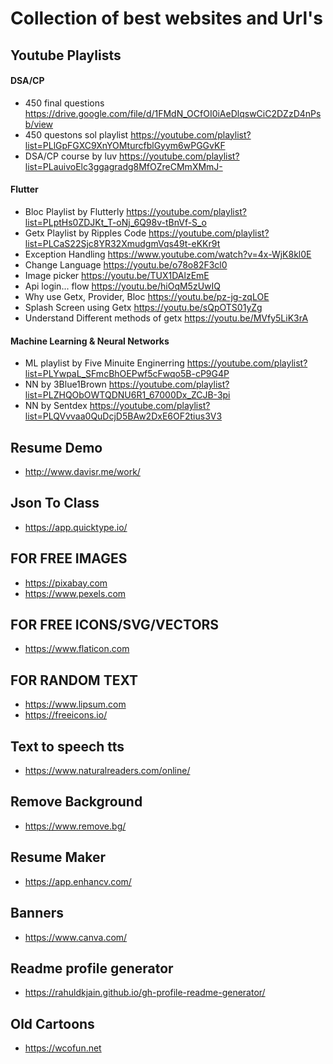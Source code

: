 # Collection of best websites and Url's 

## Youtube Playlists
#### DSA/CP
- 450 final questions https://drive.google.com/file/d/1FMdN_OCfOI0iAeDlqswCiC2DZzD4nPsb/view
- 450 questons sol playlist https://youtube.com/playlist?list=PLlGpFGXC9XnYOMturcfblGyym6wPGGvKF
- DSA/CP course by luv https://youtube.com/playlist?list=PLauivoElc3ggagradg8MfOZreCMmXMmJ-
#### Flutter 
- Bloc Playlist by Flutterly https://youtube.com/playlist?list=PLptHs0ZDJKt_T-oNj_6Q98v-tBnVf-S_o
- Getx Playlist by Ripples Code  https://youtube.com/playlist?list=PLCaS22Sjc8YR32XmudgmVqs49t-eKKr9t
- Exception Handling https://www.youtube.com/watch?v=4x-WjK8kl0E
- Change Language https://youtu.be/o78o82F3cl0
- Image picker https://youtu.be/TUX1DAlzEmE
- Api login... flow https://youtu.be/hiOqM5zUwIQ
- Why use Getx, Provider, Bloc https://youtu.be/pz-jg-zqLOE
- Splash Screen using Getx https://youtu.be/sQpOTS01yZg
- Understand Different methods of getx https://youtu.be/MVfy5LiK3rA
#### Machine Learning & Neural Networks
- ML playlist by Five Minuite Enginerring https://youtube.com/playlist?list=PLYwpaL_SFmcBhOEPwf5cFwqo5B-cP9G4P 
- NN by 3Blue1Brown https://youtube.com/playlist?list=PLZHQObOWTQDNU6R1_67000Dx_ZCJB-3pi
- NN by Sentdex https://youtube.com/playlist?list=PLQVvvaa0QuDcjD5BAw2DxE6OF2tius3V3

## Resume Demo
- http://www.davisr.me/work/

## Json To Class
- https://app.quicktype.io/

## FOR FREE IMAGES
- https://pixabay.com
- https://www.pexels.com

## FOR FREE ICONS/SVG/VECTORS
- https://www.flaticon.com

## FOR RANDOM TEXT
- https://www.lipsum.com
- https://freeicons.io/

## Text to speech tts
- https://www.naturalreaders.com/online/

## Remove Background
- https://www.remove.bg/

## Resume Maker
- https://app.enhancv.com/

## Banners
- https://www.canva.com/

## Readme profile generator
- https://rahuldkjain.github.io/gh-profile-readme-generator/

## Old Cartoons
- https://wcofun.net
